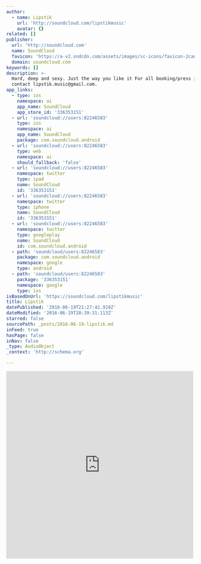 ```yaml
---
author:
  - name: Lipstik
    url: 'http://soundcloud.com/lipstikmusic'
    avatar: {}
related: []
publisher:
  url: 'http://soundcloud.com'
  name: SoundCloud
  favicon: 'https://a-v2.sndcdn.com/assets/images/sc-icons/favicon-2cadd14b.ico'
  domain: soundcloud.com
keywords: []
description: >-
  Hard, deep and sexy. Just the way you like it For all booking/press inquiries
  contact lipstik.music@gmail.com.
app_links:
  - type: ios
    namespace: ai
    app_name: SoundCloud
    app_store_id: '336353151'
  - url: 'soundcloud://users:82246583'
    type: ios
    namespace: ai
    app_name: SoundCloud
    package: com.soundcloud.android
  - url: 'soundcloud://users:82246583'
    type: web
    namespace: ai
    should_fallback: 'false'
  - url: 'soundcloud://users:82246583'
    namespace: twitter
    type: ipad
    name: SoundCloud
    id: '336353151'
  - url: 'soundcloud://users:82246583'
    namespace: twitter
    type: iphone
    name: SoundCloud
    id: '336353151'
  - url: 'soundcloud://users:82246583'
    namespace: twitter
    type: googleplay
    name: SoundCloud
    id: com.soundcloud.android
  - path: 'soundcloud/users:82246583'
    package: com.soundcloud.android
    namespace: google
    type: android
  - path: 'soundcloud/users:82246583'
    package: '336353151'
    namespace: google
    type: ios
isBasedOnUrl: 'https://soundcloud.com/lipstikmusic'
title: Lipstik
datePublished: '2016-06-19T21:27:42.919Z'
dateModified: '2016-06-19T20:39:31.113Z'
starred: false
sourcePath: _posts/2016-06-19-lipstik.md
inFeed: true
hasPage: false
inNav: false
_type: AudioObject
_context: 'http://schema.org'

---
```

<iframe src="https://cdn.embedly.com/widgets/media.html?src=https%3A%2F%2Fw.soundcloud.com%2Fplayer%2F%3Fvisual%3Dtrue%26url%3Dhttp%253A%252F%252Fapi.soundcloud.com%252Fusers%252F82246583%26show_artwork%3Dtrue&amp;url=https%3A%2F%2Fsoundcloud.com%2Flipstikmusic&amp;image=http%3A%2F%2Fi1.sndcdn.com%2Favatars-000207430609-ziociz-t500x500.jpg&amp;key=b7d04c9b404c499eba89ee7072e1c4f7&amp;type=text%2Fhtml&amp;schema=soundcloud" width="500" height="500" scrolling="no" frameborder="0" allowfullscreen="" style=""></iframe>